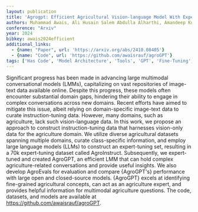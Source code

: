 ```yaml
---
layout: publication
title: 'Agrogpt: Efficient Agricultural Vision-language Model With Expert Tuning'
authors: Muhammad Awais, Ali Husain Salem Abdulla Alharthi, Amandeep Kumar, Hisham Cholakkal, Rao Muhammad Anwer
conference: "Arxiv"
year: 2024
bibkey: awais2024efficient
additional_links:
  - {name: "Paper", url: 'https://arxiv.org/abs/2410.08405'}
  - {name: "Code", url: 'https://github.com/awaisrauf/agroGPT'}
tags: ['Has Code', 'Model Architecture', 'Tools', 'GPT', 'Fine-Tuning', 'Multimodal Models']
---
```

Significant progress has been made in advancing large multimodal
conversational models (LMMs), capitalizing on vast repositories of image-text
data available online. Despite this progress, these models often encounter
substantial domain gaps, hindering their ability to engage in complex
conversations across new domains. Recent efforts have aimed to mitigate this
issue, albeit relying on domain-specific image-text data to curate
instruction-tuning data. However, many domains, such as agriculture, lack such
vision-language data. In this work, we propose an approach to construct
instruction-tuning data that harnesses vision-only data for the agriculture
domain. We utilize diverse agricultural datasets spanning multiple domains,
curate class-specific information, and employ large language models (LLMs) to
construct an expert-tuning set, resulting in a 70k expert-tuning dataset called
AgroInstruct. Subsequently, we expert-tuned and created AgroGPT, an efficient
LMM that can hold complex agriculture-related conversations and provide useful
insights. We also develop AgroEvals for evaluation and compare \{AgroGPT's\}
performance with large open and closed-source models. \{AgroGPT\} excels at
identifying fine-grained agricultural concepts, can act as an agriculture
expert, and provides helpful information for multimodal agriculture questions.
The code, datasets, and models are available at
https://github.com/awaisrauf/agroGPT.
